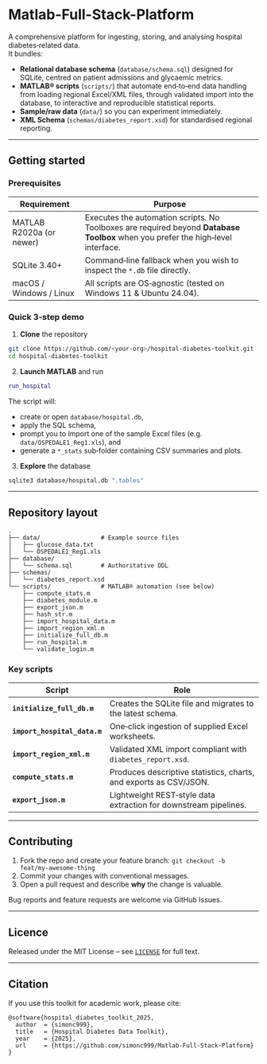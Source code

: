 # Matlab-Full-Stack-Platform

A comprehensive platform for ingesting, storing, and analysing hospital diabetes‑related data.  
It bundles:

- **Relational database schema** (`database/schema.sql`) designed for SQLite, centred on patient admissions and glycaemic metrics.  
- **MATLAB® scripts** (`scripts/`) that automate end‑to‑end data handling from loading regional Excel/XML files, through validated import into the database, to interactive and reproducible statistical reports.  
- **Sample/raw data** (`data/`) so you can experiment immediately.  
- **XML Schema** (`schemas/diabetes_report.xsd`) for standardised regional reporting.

---

## Getting started

### Prerequisites

| Requirement | Purpose |
|-------------|---------|
| MATLAB R2020a (or newer) | Executes the automation scripts. No Toolboxes are required beyond **Database Toolbox** when you prefer the high‑level interface. |
| SQLite 3.40+ | Command‑line fallback when you wish to inspect the `*.db` file directly. |
| macOS / Windows / Linux | All scripts are OS‑agnostic (tested on Windows 11 & Ubuntu 24.04). |

### Quick 3‑step demo

1. **Clone** the repository

```bash
git clone https://github.com/<your‑org>/hospital‑diabetes‑toolkit.git
cd hospital‑diabetes‑toolkit
```

2. **Launch MATLAB** and run

```matlab
run_hospital
```

The script will:

- create or open `database/hospital.db`,
- apply the SQL schema,
- prompt you to import one of the sample Excel files (e.g. `data/OSPEDALE1_Reg1.xls`), and
- generate a `*_stats` sub‑folder containing CSV summaries and plots.

3. **Explore** the database

```bash
sqlite3 database/hospital.db ".tables"
```

---

## Repository layout

```
.
├── data/                 # Example source files
│   ├── glucose_data.txt
│   └── OSPEDALE1_Reg1.xls
├── database/
│   └── schema.sql        # Authoritative DDL
├── schemas/
│   └── diabetes_report.xsd
└── scripts/              # MATLAB® automation (see below)
    ├── compute_stats.m
    ├── diabetes_module.m
    ├── export_json.m
    ├── hash_str.m
    ├── import_hospital_data.m
    ├── import_region_xml.m
    ├── initialize_full_db.m
    ├── run_hospital.m
    └── validate_login.m
```

### Key scripts

| Script | Role |
|--------|------|
| **`initialize_full_db.m`** | Creates the SQLite file and migrates to the latest schema. |
| **`import_hospital_data.m`** | One‑click ingestion of supplied Excel worksheets. |
| **`import_region_xml.m`** | Validated XML import compliant with `diabetes_report.xsd`. |
| **`compute_stats.m`** | Produces descriptive statistics, charts, and exports as CSV/JSON. |
| **`export_json.m`** | Lightweight REST‑style data extraction for downstream pipelines. |

---

## Contributing

1. Fork the repo and create your feature branch: `git checkout -b feat/my‑awesome‑thing`
2. Commit your changes with conventional messages.
3. Open a pull request and describe **why** the change is valuable.

Bug reports and feature requests are welcome via GitHub Issues.

---

## Licence

Released under the MIT License – see [`LICENSE`](LICENSE) for full text.

---

## Citation

If you use this toolkit for academic work, please cite:

```
@software{hospital_diabetes_toolkit_2025,
  author  = {simonc999},
  title   = {Hospital Diabetes Data Toolkit},
  year    = {2025},
  url     = {https://github.com/simonc999/Matlab-Full-Stack-Platform}
}
```

